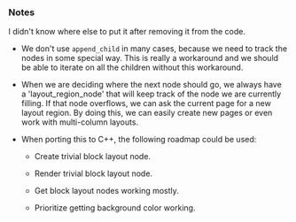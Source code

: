 ### Notes

I didn't know where else to put it after removing it from the code.

-   We don't use `append_child` in many cases, because we need to track the nodes in some special way.
    This is really a workaround and we should be able to iterate on all the children without this workaround.

-   When we are deciding where the next node should go, we always have a 'layout_region_node' that will keep track of the node we are currently filling.
    If that node overflows, we can ask the current page for a new layout region.
    By doing this, we can easily create new pages or even work with multi-column layouts.

-   When porting this to C++, the following roadmap could be used:

    -   Create trivial block layout node.

    -   Render trivial block layout node.

    -   Get block layout nodes working mostly.

    -   Prioritize getting background color working.
